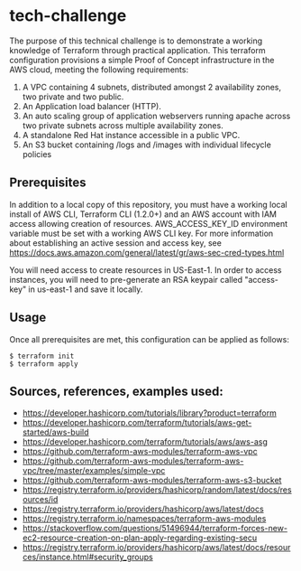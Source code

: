 # tech-challenge #

The purpose of this technical challenge is to demonstrate a working knowledge of Terraform through practical application.  This terraform configuration provisions a simple Proof of Concept infrastructure in the AWS cloud, meeting the following requirements:

1. A VPC containing 4 subnets, distributed amongst 2 availability zones, two private and two public.
2. An Application load balancer (HTTP).
3. An auto scaling group of application webservers running apache across two private subnets across multiple availability zones.
4. A standalone Red Hat instance accessible in a public VPC.
5. An S3 bucket containing /logs and /images with individual lifecycle policies

## Prerequisites ##

In addition to a local copy of this repository, you must have a working local install of AWS CLI, Terraform CLI (1.2.0+) and an AWS account with IAM access allowing creation of resources.  AWS_ACCESS_KEY_ID environment variable must be set with a working AWS CLI key.  For more information about establishing an active session and access key, see https://docs.aws.amazon.com/general/latest/gr/aws-sec-cred-types.html

You will need access to create resources in US-East-1.
In order to access instances, you will need to pre-generate an RSA keypair called "access-key" in us-east-1 and save it locally.

## Usage ##

Once all prerequisites are met, this configuration can be applied as follows:

```
$ terraform init
$ terraform apply
```

## Sources, references, examples used:
* https://developer.hashicorp.com/tutorials/library?product=terraform
* https://developer.hashicorp.com/terraform/tutorials/aws-get-started/aws-build
* https://developer.hashicorp.com/terraform/tutorials/aws/aws-asg
* https://github.com/terraform-aws-modules/terraform-aws-vpc
* https://github.com/terraform-aws-modules/terraform-aws-vpc/tree/master/examples/simple-vpc
* https://github.com/terraform-aws-modules/terraform-aws-s3-bucket
* https://registry.terraform.io/providers/hashicorp/random/latest/docs/resources/id
* https://registry.terraform.io/providers/hashicorp/aws/latest/docs
* https://registry.terraform.io/namespaces/terraform-aws-modules
* https://stackoverflow.com/questions/51496944/terraform-forces-new-ec2-resource-creation-on-plan-apply-regarding-existing-secu
* https://registry.terraform.io/providers/hashicorp/aws/latest/docs/resources/instance.html#security_groups